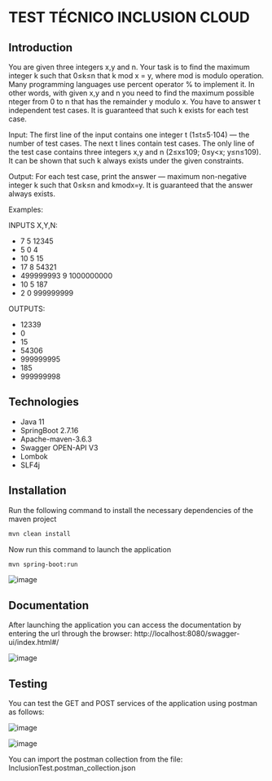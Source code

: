 # TEST TÉCNICO INCLUSION CLOUD

## Introduction

You are given three integers x,y and n. Your task is to find the maximum integer k such that 0≤k≤n that k mod x = y, where mod is modulo operation. Many programming languages use percent operator % to implement it. In other words, with given x,y and n you need to find the maximum possible nteger from 0 to n that has the remainder y modulo x. You have to answer t independent test cases. It is guaranteed that such k exists for each test case.

Input: The first line of the input contains one integer t (1≤t≤5⋅104) — the number of test cases. The next t lines contain test cases. The only line of the test case contains three integers x,y and n (2≤x≤109; 0≤y<x; y≤n≤109). It can be shown that such k always exists under the given constraints.

Output: For each test case, print the answer — maximum non-negative integer k such that 0≤k≤n and kmodx=y. It is guaranteed that the answer always exists.

Examples:

INPUTS X,Y,N:
* 7 5 12345
* 5 0 4
* 10 5 15
* 17 8 54321
* 499999993 9 1000000000
* 10 5 187
* 2 0 999999999

OUTPUTS:
* 12339
* 0
* 15
* 54306
* 999999995
* 185
* 999999998

## Technologies

* Java 11
* SpringBoot 2.7.16
* Apache-maven-3.6.3
* Swagger OPEN-API V3
* Lombok
* SLF4j

## Installation

Run the following command to install the necessary dependencies of the maven project

```bash
mvn clean install
```

Now run this command to launch the application

```bash
mvn spring-boot:run
```
![image](https://github.com/nelsondavids10/inclusion/assets/64111407/c77e0401-74f2-469a-aff5-047c0fb11389)


## Documentation

After launching the application you can access the documentation by entering the url through the browser: http://localhost:8080/swagger-ui/index.html#/

![image](https://github.com/nelsondavids10/inclusion/assets/64111407/851b59d9-d5e6-4c23-9a01-b0d91df0971c)

## Testing

You can test the GET and POST services of the application using postman as follows:

![image](https://github.com/nelsondavids10/inclusion/assets/64111407/1a76354e-e76c-4577-a92f-3661d8ff4fbd)

![image](https://github.com/nelsondavids10/inclusion/assets/64111407/4a308aa2-5c43-442b-9a44-657658c82edf)

You can import the postman collection from the file: InclusionTest.postman_collection.json

